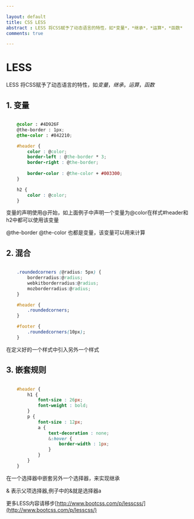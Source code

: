 ```yaml
---

layout: default
title: CSS LESS
abstract : LESS 将CSS赋予了动态语言的特性，如*变量*，*继承*，*运算*，*函数*
comments: true

---
```


# LESS

LESS 将CSS赋予了动态语言的特性，如*变量*，*继承*，*运算*，*函数*

## 1. 变量

```css

	@color : #4D926F
	@the-border : 1px;
	@the-color : #842210;

	#header {
		color : @color;
		border-left : @the-border * 3;
		border-right : @the-border;
		
		border-color : @the-color + #003300;
	}

	h2 {
		color : @color;
	}
```

变量的声明使用@开始，如上面例子中声明一个变量为@color在样式#header和h2中都可以使用该变量

@the-border @the-color 也都是变量，该变量可以用来计算


## 2. 混合
```css

	.roundedcorners (@radius: 5px) {
		borderradius:@radius;
		webkitborderradius:@radius;
		mozborderradius:@radius;
	}

	#header {
		.roundedcorners;
	}

	#footer {
		.roundedcorners(10px);
	}

```

在定义好的一个样式中引入另外一个样式

## 3. 嵌套规则

```css

	#header {
		h1 {
			font-size : 26px;
			font-weight : bold;
		}
		p {
			font-size : 12px;
			a {
				text-decoration : none;
				&:hover {
					border-width : 1px;
				}
			}
		}
	}

```

在一个选择器中嵌套另外一个选择器，来实现继承

& 表示父项选择器,例子中的&就是选择器a


更多LESS内容请移步[http://www.bootcss.com/p/lesscss/](http://www.bootcss.com/p/lesscss/)




